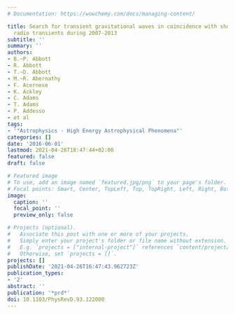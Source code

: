 ```yaml
---
# Documentation: https://wowchemy.com/docs/managing-content/

title: Search for transient gravitational waves in coincidence with short-duration
  radio transients during 2007-2013
subtitle: ''
summary: ''
authors:
- B.~P. Abbott
- R. Abbott
- T.~D. Abbott
- M.~R. Abernathy
- F. Acernese
- K. Ackley
- C. Adams
- T. Adams
- P. Addesso
- et al
tags:
- '"Astrophysics - High Energy Astrophysical Phenomena"'
categories: []
date: '2016-06-01'
lastmod: 2021-04-26T18:47:44+02:00
featured: false
draft: false

# Featured image
# To use, add an image named `featured.jpg/png` to your page's folder.
# Focal points: Smart, Center, TopLeft, Top, TopRight, Left, Right, BottomLeft, Bottom, BottomRight.
image:
  caption: ''
  focal_point: ''
  preview_only: false

# Projects (optional).
#   Associate this post with one or more of your projects.
#   Simply enter your project's folder or file name without extension.
#   E.g. `projects = ["internal-project"]` references `content/project/deep-learning/index.md`.
#   Otherwise, set `projects = []`.
projects: []
publishDate: '2021-04-26T16:47:43.962723Z'
publication_types:
- '2'
abstract: ''
publication: '*prd*'
doi: 10.1103/PhysRevD.93.122008
---
```


